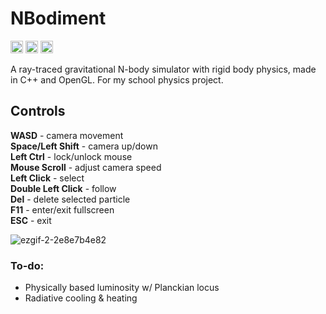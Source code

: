 <div>
  <h1>NBodiment</h1>
  <img src="https://github.com/Yilmaz4/NBodiment/workflows/MSBuild/badge.svg" height="20px" />
  <img src="https://img.shields.io/badge/Made%20with-OpenGL-5385b3.svg?style=flat&logo=opengl&logoColor=white" height="20px" />
  <img src="https://img.shields.io/badge/License-MIT-a0250f.svg" height="20px" />
</div>

A ray-traced gravitational N-body simulator with rigid body physics, made in C++ and OpenGL. For my school physics project.
## Controls
**WASD** - camera movement\
**Space/Left Shift** - camera up/down\
**Left Ctrl** - lock/unlock mouse\
**Mouse Scroll** - adjust camera speed\
**Left Click** - select\
**Double Left Click** - follow\
**Del** - delete selected particle\
**F11** - enter/exit fullscreen\
**ESC** - exit

![ezgif-2-2e8e7b4e82](https://github.com/Yilmaz4/NBodiment/assets/77583632/9c58457d-2223-48b6-9115-e530bda6b816)

### To-do:
- Physically based luminosity w/ Planckian locus
- Radiative cooling & heating
